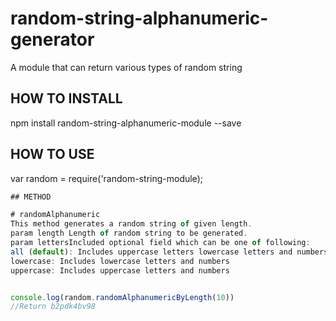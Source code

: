 # random-string-alphanumeric-generator
A module that can return various types of random string

## HOW TO INSTALL
npm install random-string-alphanumeric-module --save

## HOW TO USE
var random = require('random-string-module);

```javascript
## METHOD

# randomAlphanumeric
This method generates a random string of given length.
param length Length of random string to be generated.
param lettersIncluded optional field which can be one of following:
all (default): Includes uppercase letters lowercase letters and numbers
lowercase: Includes lowercase letters and numbers
uppercase: Includes uppercase letters and numbers


console.log(random.randomAlphanumericByLength(10))
//Return b2pdk4bv98